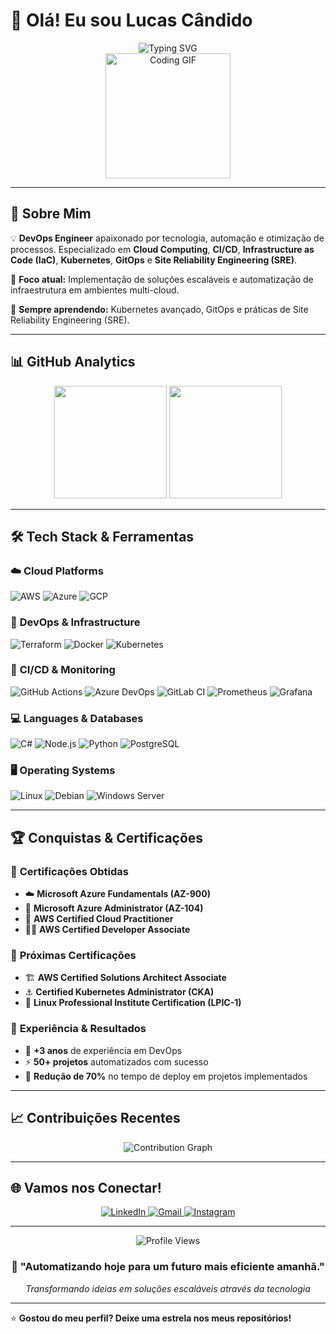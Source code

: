 # 👋 Olá! Eu sou Lucas Cândido

<div align="center">
  <img src="https://readme-typing-svg.herokuapp.com?font=Fira+Code&size=22&duration=3000&pause=1000&color=00D9FF&center=true&vCenter=true&width=600&lines=DevOps+Engineer+%7C+Cloud+Specialist;Automatizando+processos+e+infraestrutura;Apaixonado+por+tecnologia+e+inovação" alt="Typing SVG" />
</div>

<div align="center">
  <img height="200" src="https://media.giphy.com/media/M9gbBd9nbDrOTu1Mqx/giphy.gif" alt="Coding GIF" />
</div>

---

## 🚀 Sobre Mim

💡 **DevOps Engineer** apaixonado por tecnologia, automação e otimização de processos. Especializado em **Cloud Computing**, **CI/CD**, **Infrastructure as Code (IaC)**, **Kubernetes**, **GitOps** e **Site Reliability Engineering (SRE)**.

🎯 **Foco atual:** Implementação de soluções escaláveis e automatização de infraestrutura em ambientes multi-cloud.

🌱 **Sempre aprendendo:** Kubernetes avançado, GitOps e práticas de Site Reliability Engineering (SRE).

---

## 📊 GitHub Analytics

<div align="center">
  <img height="180em" src="https://github-readme-stats.vercel.app/api?username=lucasbehrooz&show_icons=true&theme=tokyonight&include_all_commits=true&count_private=true&hide_border=true"/>
  <img height="180em" src="https://github-readme-stats.vercel.app/api/top-langs/?username=lucasbehrooz&layout=compact&langs_count=8&theme=tokyonight&hide_border=true"/>
</div>

---

## 🛠️ Tech Stack & Ferramentas

### ☁️ **Cloud Platforms**
<div>
  <img src="https://img.shields.io/badge/AWS-FF9900?style=for-the-badge&logo=amazon-aws&logoColor=white" alt="AWS"/>
  <img src="https://img.shields.io/badge/Microsoft_Azure-0078D4?style=for-the-badge&logo=microsoft-azure&logoColor=white" alt="Azure"/>
  <img src="https://img.shields.io/badge/Google_Cloud-4285F4?style=for-the-badge&logo=google-cloud&logoColor=white" alt="GCP"/>
</div>

### 🔧 **DevOps & Infrastructure**
<div>
  <img src="https://img.shields.io/badge/Terraform-623CE4?style=for-the-badge&logo=terraform&logoColor=white" alt="Terraform"/>
  <img src="https://img.shields.io/badge/Docker-2496ED?style=for-the-badge&logo=docker&logoColor=white" alt="Docker"/>
  <img src="https://img.shields.io/badge/Kubernetes-326CE5?style=for-the-badge&logo=kubernetes&logoColor=white" alt="Kubernetes"/>
</div>

### 🚀 **CI/CD & Monitoring**
<div>
  <img src="https://img.shields.io/badge/GitHub_Actions-2088FF?style=for-the-badge&logo=github-actions&logoColor=white" alt="GitHub Actions"/>
  <img src="https://img.shields.io/badge/Azure_DevOps-0078D7?style=for-the-badge&logo=azure-devops&logoColor=white" alt="Azure DevOps"/>
  <img src="https://img.shields.io/badge/GitLab_CI-FC6D26?style=for-the-badge&logo=gitlab&logoColor=white" alt="GitLab CI"/>
  <img src="https://img.shields.io/badge/Prometheus-E6522C?style=for-the-badge&logo=prometheus&logoColor=white" alt="Prometheus"/>
  <img src="https://img.shields.io/badge/Grafana-F46800?style=for-the-badge&logo=grafana&logoColor=white" alt="Grafana"/>
</div>

### 💻 **Languages & Databases**
<div>
  <img src="https://img.shields.io/badge/C%23-239120?style=for-the-badge&logo=c-sharp&logoColor=white" alt="C#"/>
  <img src="https://img.shields.io/badge/Node.js-339933?style=for-the-badge&logo=nodedotjs&logoColor=white" alt="Node.js"/>
  <img src="https://img.shields.io/badge/Python-3776AB?style=for-the-badge&logo=python&logoColor=white" alt="Python"/>
  <img src="https://img.shields.io/badge/PostgreSQL-316192?style=for-the-badge&logo=postgresql&logoColor=white" alt="PostgreSQL"/>
</div>

### 🖥️ **Operating Systems**
<div>
  <img src="https://img.shields.io/badge/Linux-FCC624?style=for-the-badge&logo=linux&logoColor=black" alt="Linux"/>
  <img src="https://img.shields.io/badge/Debian-A81D33?style=for-the-badge&logo=debian&logoColor=white" alt="Debian"/>
  <img src="https://img.shields.io/badge/Windows_Server-0078D6?style=for-the-badge&logo=windows&logoColor=white" alt="Windows Server"/>
</div>

---

## 🏆 Conquistas & Certificações

### 📜 **Certificações Obtidas**
- ☁️ **Microsoft Azure Fundamentals (AZ-900)**
- 🔧 **Microsoft Azure Administrator (AZ-104)**
- 🎯 **AWS Certified Cloud Practitioner**
- 👨‍💻 **AWS Certified Developer Associate**

### 🎯 **Próximas Certificações**
- 🏗️ **AWS Certified Solutions Architect Associate**
- ⚓ **Certified Kubernetes Administrator (CKA)**
- 🐧 **Linux Professional Institute Certification (LPIC-1)**

### 🚀 **Experiência & Resultados**
- 🚀 **+3 anos** de experiência em DevOps
- ⚡ **50+ projetos** automatizados com sucesso
- 🔧 **Redução de 70%** no tempo de deploy em projetos implementados

---

## 📈 Contribuições Recentes

<div align="center">
  <img src="https://github-readme-activity-graph.vercel.app/graph?username=lucasbehrooz&theme=tokyo-night&hide_border=true" alt="Contribution Graph"/>
</div>

---

## 🌐 Vamos nos Conectar!

<div align="center">
  <a href="https://www.linkedin.com/in/lucasbehrooz/" target="_blank">
    <img src="https://img.shields.io/badge/LinkedIn-0077B5?style=for-the-badge&logo=linkedin&logoColor=white" alt="LinkedIn"/>
  </a>
  <a href="mailto:lucascandidoaraujo13@gmail.com">
    <img src="https://img.shields.io/badge/Gmail-D14836?style=for-the-badge&logo=gmail&logoColor=white" alt="Gmail"/>
  </a>
  <a href="https://www.instagram.com/lucasbehrooz/" target="_blank">
    <img src="https://img.shields.io/badge/Instagram-E4405F?style=for-the-badge&logo=instagram&logoColor=white" alt="Instagram"/>
  </a>
</div>

---

<div align="center">
  <img src="https://komarev.com/ghpvc/?username=lucasbehrooz&color=blue&style=flat-square&label=Profile+Views" alt="Profile Views"/>
</div>

<div align="center">
  <h3>💭 "Automatizando hoje para um futuro mais eficiente amanhã."</h3>
  <p><em>Transformando ideias em soluções escaláveis através da tecnologia</em></p>
</div>

---

⭐ **Gostou do meu perfil? Deixe uma estrela nos meus repositórios!**
